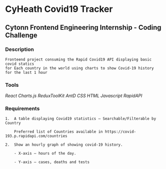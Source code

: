 # CyHeath Covid19 Tracker
## Cytonn Frontend Engineering Internship - Coding Challenge

### **Description**
```
Fronteend project consuming the Rapid Covid19 API displaying basic covid statics
for Each country in the world using charts to show Covid-19 history for the last 1 hour
```

### **Tools**
*React* *Charts.js* *ReduxToolKit* *AntD* *CSS* *HTML* *Javascript* *RapidAPI*

### **Requirements**
```
1.  A table displaying Covid19 statistics – Searchable/Filterable by Country

    Preferred list of Countries available in https://covid-193.p.rapidapi.com/countries

2.  Show an hourly graph of showing covid-19 history.

    - X-axis – hours of the day.

    - Y-axis – cases, deaths and tests
```
